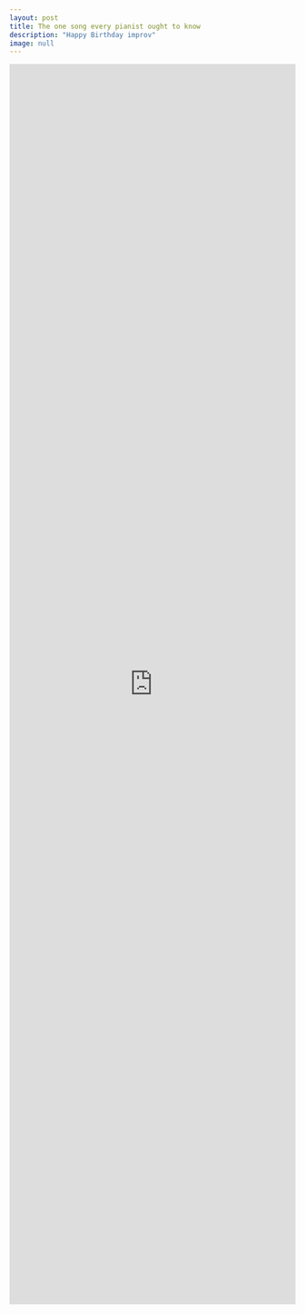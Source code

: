 ```yaml
---
layout: post
title: The one song every pianist ought to know
description: "Happy Birthday improv"
image: null
---
```

<iframe width="100%" height="56%" src="https://www.youtube.com/embed/BiJJ8MdCKjU" frameborder="0" allow="accelerometer; encrypted-media; gyroscope; picture-in-picture" allowfullscreen align="middle"></iframe>
